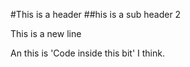 #This is a header
##his is a sub header 2

This is a new line

An this is 'Code inside this bit' I think.
